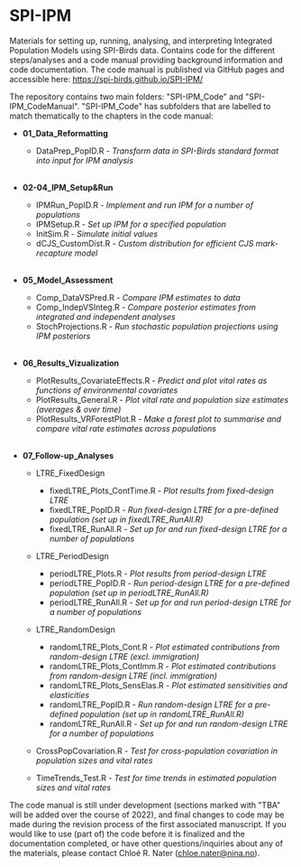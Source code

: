 # SPI-IPM
Materials for setting up, running, analysing, and interpreting Integrated Population Models using SPI-Birds data.
Contains code for the different steps/analyses and a code manual providing background information and code documentation. The code manual is published via GitHub pages and accessible here: https://spi-birds.github.io/SPI-IPM/

The repository contains two main folders: "SPI-IPM_Code" and "SPI-IPM_CodeManual".
"SPI-IPM_Code" has subfolders that are labelled to match thematically to the chapters in the code manual:

- **01_Data_Reformatting**
    * DataPrep_PopID.R - *Transform data in SPI-Birds standard format into input for IPM analysis*
    <br/>
    
- **02-04_IPM_Setup&Run**
    * IPMRun_PopID.R - *Implement and run IPM for a number of populations*
    * IPMSetup.R - *Set up IPM for a specified population*
    * InitSim.R - *Simulate initial values*
    * dCJS_CustomDist.R - *Custom distribution for efficient CJS mark-recapture model*
    <br/>
    
- **05_Model_Assessment**
    * Comp_DataVSPred.R - *Compare IPM estimates to data*
    * Comp_IndepVSInteg.R - *Compare posterior estimates from integrated and independent analyses*
    * StochProjections.R - *Run stochastic population projections using IPM posteriors*
    <br/>
    
- **06_Results_Vizualization**
    * PlotResults_CovariateEffects.R - *Predict and plot vital rates as functions of environmental covariates*
    * PlotResults_General.R - *Plot vital rate and population size estimates (averages & over time)*
    * PlotResults_VRForestPlot.R - *Make a forest plot to summarise and compare vital rate estimates across populations*
    <br/>
    
- **07_Follow-up_Analyses**
    * LTRE_FixedDesign
        * fixedLTRE_Plots_ContTime.R - *Plot results from fixed-design LTRE*
        * fixedLTRE_PopID.R - *Run fixed-design LTRE for a pre-defined population (set up in fixedLTRE_RunAll.R)*
        * fixedLTRE_RunAll.R - *Set up for and run fixed-design LTRE for a number of populations*
        
    * LTRE_PeriodDesign
        * periodLTRE_Plots.R - *Plot results from period-design LTRE*
        * periodLTRE_PopID.R - *Run period-design LTRE for a pre-defined population (set up in periodLTRE_RunAll.R)*
        * periodLTRE_RunAll.R - *Set up for and run period-design LTRE for a number of populations*
        
    * LTRE_RandomDesign
        * randomLTRE_Plots_Cont.R - *Plot estimated contributions from random-design LTRE (excl. immigration)*
        * randomLTRE_Plots_ContImm.R - *Plot estimated contributions from random-design LTRE (incl. immigration)*
        * randomLTRE_Plots_SensElas.R - *Plot estimated sensitivities and elasticities*
        * randomLTRE_PopID.R - *Run random-design LTRE for a pre-defined population (set up in randomLTRE_RunAll.R)*
        * randomLTRE_RunAll.R - *Set up for and run random-design LTRE for a number of populations*
        
    * CrossPopCovariation.R - *Test for cross-population covariation in population sizes and vital rates*
    * TimeTrends_Test.R - *Test for time trends in estimated population sizes and vital rates*




The code manual is still under development (sections marked with "TBA" will be added over the course of 2022), and final changes to code may be made during the revision process of the first associated manuscript. 
If you would like to use (part of) the code before it is finalized and the documentation completed, or have other questions/inquiries about any of the materials, please contact Chloé R. Nater (chloe.nater@nina.no).
